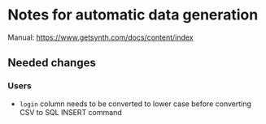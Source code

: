 # Notes for automatic data generation

Manual: https://www.getsynth.com/docs/content/index

## Needed changes

### Users

- `login` column needs to be converted to lower case before converting CSV
to SQL INSERT command
